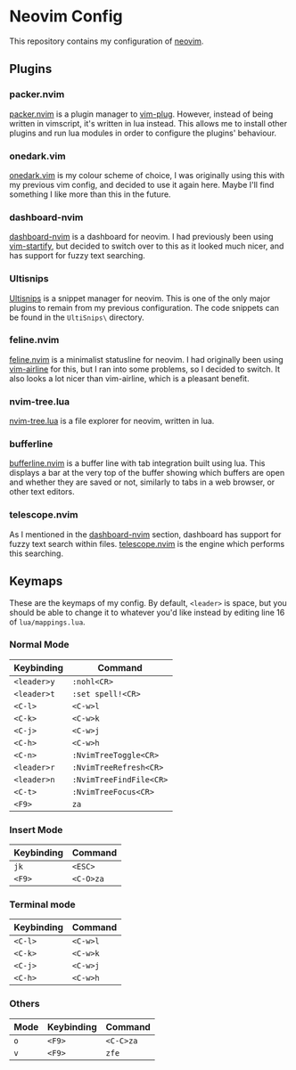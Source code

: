# Neovim Config 

This repository contains my configuration of [neovim](https://github.com/neovim/neovim).

## Plugins 

### packer.nvim

[packer.nvim](https://github.com/wbthomason/packer.nvim) is a plugin manager to [vim-plug](https://github.com/junegunn/vim-plug). However, instead of being written in vimscript, it's written in lua instead. This allows me to install other plugins and run lua modules in order to configure the plugins' behaviour. 

### onedark.vim 

[onedark.vim](https://github.com/joshdick/onedark.vim) is my colour scheme of choice, I was originally using this with my previous vim config, and decided to use it again here. Maybe I'll find something I like more than this in the future. 

### <span id="dashboard-nvim"></span> dashboard-nvim

[dashboard-nvim](https://github.com/glepnir/dashboard-nvim) is a dashboard for neovim. I had previously been using [vim-startify](https://github.com/mhinz/vim-startify), but decided to switch over to this as it looked much nicer, and has support for fuzzy text searching.

### Ultisnips

[Ultisnips](https://github.com/SirVer/ultisnips) is a snippet manager for neovim. This is one of the only major plugins to remain from my previous configuration. The code snippets can be found in the `UltiSnips\` directory.

### feline.nvim 

[feline.nvim](https://github.com/famiu/feline.nvim) is a minimalist statusline for neovim. I had originally been using [vim-airline](https://github.com/vim-airline/vim-airline) for this, but I ran into some problems, so I decided to switch. It also looks a lot nicer than vim-airline, which is a pleasant benefit. 

### nvim-tree.lua 

[nvim-tree.lua](https://github.com/kyazdani42/nvim-tree.lua) is a file explorer for neovim, written in lua. 

### bufferline 

[bufferline.nvim](https://github.com/akinsho/bufferline.nvim) is a buffer line with tab integration built using lua. This displays a bar at the very top of the buffer showing which buffers are open and whether they are saved or not, similarly to tabs in a web browser, or other text editors.

### telescope.nvim

As I mentioned in the [dashboard-nvim](#dashboard-nvim) section, dashboard has support for fuzzy text search within files. [telescope.nvim](https://github.com/nvim-telescope/telescope.nvim) is the engine which performs this searching. 

## Keymaps

These are the keymaps of my config. By default, `<leader>` is space, but you should be able to change it to whatever you'd like instead by editing line 16 of `lua/mappings.lua`.

### Normal Mode 

 |  Keybinding  |  Command                 | 
 | ------------ | ------------------------ | 
 |  `<leader>y` |  `:nohl<CR>`             |  
 |  `<leader>t` |  `:set spell!<CR>`       |  
 |  `<C-l>`     |  `<C-w>l`                |  
 |  `<C-k>`     |  `<C-w>k`                |  
 |  `<C-j>`     |  `<C-w>j`                |  
 |  `<C-h>`     |  `<C-w>h`                |  
 |  `<C-n>`     |  `:NvimTreeToggle<CR>`   |  
 |  `<leader>r` |  `:NvimTreeRefresh<CR>`  |  
 |  `<leader>n` |  `:NvimTreeFindFile<CR>` |  
 |  `<C-t>`     |  `:NvimTreeFocus<CR>`    |  
 |  `<F9>`      |  `za`                    |  

### Insert Mode 

 | Keybinding   |  Command   |  
 | ---          | ---        | 
 | `jk`         |  `<ESC>`   | 
 |  `<F9>`      |  `<C-O>za` | 

### Terminal mode 

 |  Keybinding  |  Command  |  
 | ---          | ---       | 
 |  `<C-l>`     |  `<C-w>l` | 
 |  `<C-k>`     |  `<C-w>k` | 
 |  `<C-j>`     |  `<C-w>j` | 
 |  `<C-h>`     |  `<C-w>h` | 

### Others 

 | Mode  | Keybinding  | Command   |
 | ---   | ---         | ---       |
 | `o`   | `<F9>`      | `<C-C>za` | 
 | `v`   | `<F9>`      | `zfe`     |
